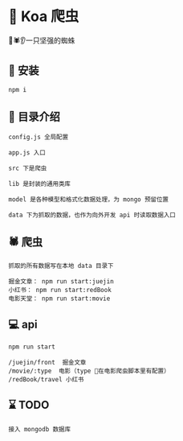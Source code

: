 # 🚀 Koa 爬虫

🚀🕷️👂一只坚强的蜘蛛

## 🚗 安装

```html
npm i
```

## 📖 目录介绍

```
config.js 全局配置

app.js 入口

src 下是爬虫

lib 是封装的通用类库

model 是各种模型和格式化数据处理，为 mongo 预留位置

data 下为抓取的数据，也作为向外开发 api 时读取数据入口
```

## 🕷️ 爬虫

```
抓取的所有数据写在本地 data 目录下

掘金文章： npm run start:juejin
小红书： npm run start:redBook
电影天堂： npm run start:movie

```

## 💻 api

```
npm run start

/juejin/front  掘金文章
/movie/:type  电影（type 在电影爬虫脚本里有配置）
/redBook/travel 小红书
```

## ⌛️ TODO

```
接入 mongodb 数据库
```